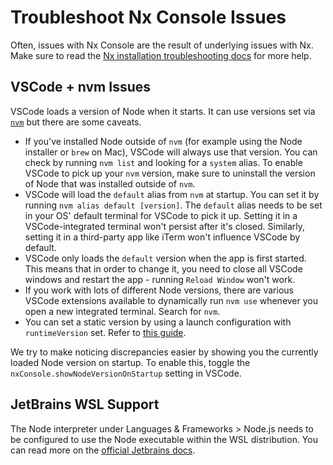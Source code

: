 # Troubleshoot Nx Console Issues

Often, issues with Nx Console are the result of underlying issues with Nx. Make sure to read the [Nx installation troubleshooting docs](/troubleshooting/troubleshoot-nx-install-issues) for more help.

## VSCode + nvm Issues

VSCode loads a version of Node when it starts. It can use versions set via [`nvm`](https://github.com/nvm-sh/nvm) but there are some caveats.

-  If you've installed Node outside of `nvm` (for example using the Node installer or `brew` on Mac), VSCode will always use that version. You can check by running `nvm list` and looking for a `system` alias. To enable VSCode to pick up your `nvm` version, make sure to uninstall the version of Node that was installed outside of `nvm`.
-  VSCode will load the `default` alias from `nvm` at startup. You can set it by running `nvm alias default [version]`. The `default` alias needs to be set in your OS' default terminal for VSCode to pick it up. Setting it in a VSCode-integrated terminal won't persist after it's closed. Similarly, setting it in a third-party app like iTerm won't influence VSCode by default.
-  VSCode only loads the `default` version when the app is first started. This means that in order to change it, you need to close all VSCode windows and restart the app - running `Reload Window` won't work.
-  If you work with lots of different Node versions, there are various VSCode extensions available to dynamically run `nvm use` whenever you open a new integrated terminal. Search for `nvm`.
-  You can set a static version by using a launch configuration with `runtimeVersion` set. Refer to [this guide](https://code.visualstudio.com/docs/nodejs/nodejs-debugging#_multi-version-support).

We try to make noticing discrepancies easier by showing you the currently loaded Node version on startup. To enable this, toggle the `nxConsole.showNodeVersionOnStartup` setting in VSCode.

## JetBrains WSL Support

The Node interpreter under Languages & Frameworks > Node.js needs to be configured to use the Node executable within the WSL distribution. You can read more on the [official Jetbrains docs](https://www.jetbrains.com/help/webstorm/how-to-use-wsl-development-environment-in-product.html#ws_wsl_node_interpreter_configure).
